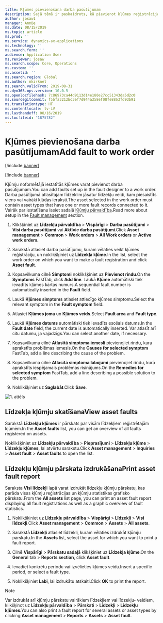 ```yaml
---
title: Kļūmes pievienošana darba pasūtījumam
description: Šajā tēmā ir paskaidrots, kā pievienot kļūmes reģistrācijas darba pasūtījumiem programmā Asset Management.
author: josaw1
manager: AnnBe
ms.date: 08/15/2019
ms.topic: article
ms.prod: ''
ms.service: dynamics-ax-applications
ms.technology: ''
ms.search.form: ''
audience: Application User
ms.reviewer: josaw
ms.search.scope: Core, Operations
ms.custom: ''
ms.assetid: ''
ms.search.region: Global
ms.author: mkirknel
ms.search.validFrom: 2019-08-31
ms.dyn365.ops.version: 10.0.5
ms.openlocfilehash: 7c86973ca44d9113d14e180e27cc51343da5d2c0
ms.sourcegitcommit: f5bfa3212bc3ef7d944a358ef08fe8863fd93b91
ms.translationtype: HT
ms.contentlocale: lv-LV
ms.lasthandoff: 08/16/2019
ms.locfileid: "1875782"
---
```

# <a name="add-fault-to-work-order"></a><span data-ttu-id="3ed6b-103">Kļūmes pievienošana darba pasūtījumam</span><span class="sxs-lookup"><span data-stu-id="3ed6b-103">Add fault to work order</span></span>

[!include [banner](../../includes/banner.md)]

[!include [banner](../../includes/preview-banner.md)]


<span data-ttu-id="3ed6b-104">Kļūmju noformētājā iestatītās kļūmes varat pievienot darba pasūtījumam.</span><span class="sxs-lookup"><span data-stu-id="3ed6b-104">You can add faults set up in the fault designer to a work order.</span></span> <span data-ttu-id="3ed6b-105">Darba pasūtījumā atlasītajam līdzeklim jāsatur līdzekļu veidi, kam piesaistīts viens vai vairāki kļūdas ieraksti.</span><span class="sxs-lookup"><span data-stu-id="3ed6b-105">The asset selected in the work order must contain asset types that have one or more fault records connected to it.</span></span> <span data-ttu-id="3ed6b-106">Vairāk par iestatīšanu lasiet sadaļā [Kļūmju pārvaldība](../setup-for-work-orders/fault-management.md).</span><span class="sxs-lookup"><span data-stu-id="3ed6b-106">Read more about setup in the [Fault management](../setup-for-work-orders/fault-management.md) section.</span></span>

1. <span data-ttu-id="3ed6b-107">Klikšķiniet uz **Līdzekļu pārvaldība** > **Vispārīgi** > **Darba pasūtījumi** > **Visi darba pasūtījumi** vai **Aktīvie darba pasūtījumi**.</span><span class="sxs-lookup"><span data-stu-id="3ed6b-107">Click **Asset management** > **Common** > **Work orders** > **All Work orders** or **Active work orders**.</span></span>

2. <span data-ttu-id="3ed6b-108">Sarakstā atlasiet darba pasūtījumu, kuram vēlaties veikt kļūmes reģistrāciju, un noklikšķiniet uz **Līdzekļa kļūme**.</span><span class="sxs-lookup"><span data-stu-id="3ed6b-108">In the list, select the work order on which you want to make a fault registration and click **Asset fault**.</span></span>

3. <span data-ttu-id="3ed6b-109">Kopsavilkuma cilnē **Simptomi** noklikšķiniet uz **Pievienot rindu**.</span><span class="sxs-lookup"><span data-stu-id="3ed6b-109">On the **Symptoms** FastTab, click **Add line**.</span></span> <span data-ttu-id="3ed6b-110">Laukā **Kļūme** automātiski tiek ievadīts kļūmes kārtas numurs.</span><span class="sxs-lookup"><span data-stu-id="3ed6b-110">A sequential fault number is automatically inserted in the **Fault** field.</span></span>

4. <span data-ttu-id="3ed6b-111">Laukā **Kļūmes simptoms** atlasiet attiecīgo kļūmes simptomu.</span><span class="sxs-lookup"><span data-stu-id="3ed6b-111">Select the relevant symptom in the **Fault symptom** field.</span></span>

5. <span data-ttu-id="3ed6b-112">Atlasiet **Kļūmes joma** un **Kļūmes veids**.</span><span class="sxs-lookup"><span data-stu-id="3ed6b-112">Select **Fault area** and **Fault type**.</span></span>

6. <span data-ttu-id="3ed6b-113">Laukā **Kļūmes datums** automātiski tiek ievadīts esošais datums.</span><span class="sxs-lookup"><span data-stu-id="3ed6b-113">In the **Fault date** field, the current date is automatically inserted.</span></span> <span data-ttu-id="3ed6b-114">Var atlasīt arī citu datumu, ja vajadzīgs.</span><span class="sxs-lookup"><span data-stu-id="3ed6b-114">You can select another date, if necessary.</span></span>

7. <span data-ttu-id="3ed6b-115">Kopsavilkuma cilnē **Atlasītā simptoma iemesli** pievienojiet rindu, kura aprakstīts problēmas iemesls.</span><span class="sxs-lookup"><span data-stu-id="3ed6b-115">On the **Causes for selected symptom** FastTab, add a line describing the cause of the problem.</span></span>

8. <span data-ttu-id="3ed6b-116">Kopsavilkuma cilnē **Atlasītā simptoma labojumi** pievienojiet rindu, kurā aprakstīts iespējamais problēmas risinājums.</span><span class="sxs-lookup"><span data-stu-id="3ed6b-116">On the **Remedies for selected symptom** FastTab, add a line describing a possible solution to the problem.</span></span>

9. <span data-ttu-id="3ed6b-117">Noklikšķiniet uz **Saglabāt**.</span><span class="sxs-lookup"><span data-stu-id="3ed6b-117">Click **Save**.</span></span>

![1. attēls](media/19-work-orders.png)


## <a name="view-asset-faults"></a><span data-ttu-id="3ed6b-119">Līdzekļa kļūmju skatīšana</span><span class="sxs-lookup"><span data-stu-id="3ed6b-119">View asset faults</span></span>

<span data-ttu-id="3ed6b-120">Sarakstā **Līdzekļu kļūmes** ir pārskats par visām līdzekļiem reģistrētajām kļūmēm.</span><span class="sxs-lookup"><span data-stu-id="3ed6b-120">In the **Asset faults** list, you can get an overview of all faults registered on assets.</span></span>

<span data-ttu-id="3ed6b-121">Noklikšķiniet uz **Līdzekļu pārvaldība** > **Pieprasījumi** > **Līdzekļu kļūme** > **Līdzekļu kļūmes**, lai atvērtu sarakstu.</span><span class="sxs-lookup"><span data-stu-id="3ed6b-121">Click **Asset management** > **Inquiries** > **Asset fault** > **Asset faults** to open the list.</span></span>


## <a name="print-asset-fault-report"></a><span data-ttu-id="3ed6b-122">Līdzekļu kļūmju pārskata izdrukāšana</span><span class="sxs-lookup"><span data-stu-id="3ed6b-122">Print asset fault report</span></span>

<span data-ttu-id="3ed6b-123">Saraksta **Visi līdzekļi** lapā varat izdrukāt līdzekļu kļūmju pārskatu, kas parāda visas kļūmju reģistrācijas un kļūmju statistikas grafisko pārskatu.</span><span class="sxs-lookup"><span data-stu-id="3ed6b-123">From the **All assets** list page, you can print an asset fault report displaying all fault registrations as well as a graphic overview of fault statistics.</span></span>

1. <span data-ttu-id="3ed6b-124">Noklikšķiniet uz **Līdzekļu pārvaldība** > **Vispārīgi** > **Līdzekļi** > **Visi līdzekļi**.</span><span class="sxs-lookup"><span data-stu-id="3ed6b-124">Click **Asset management** > **Common** > **Assets** > **All assets**.</span></span>

2. <span data-ttu-id="3ed6b-125">Sarakstā **Līdzekļi** atlasiet līdzekli, kuram vēlaties izdrukāt kļūmju pārskatu.</span><span class="sxs-lookup"><span data-stu-id="3ed6b-125">In the **Assets** list, select the asset for which you want to print a fault report.</span></span>

3. <span data-ttu-id="3ed6b-126">Cilnē **Vispārīgi** > **Pārskatu sadaļā** klikšķiniet uz **Līdzekļa kļūme**.</span><span class="sxs-lookup"><span data-stu-id="3ed6b-126">On the **General** tab > **Reports section**, click **Asset fault**.</span></span>

4. <span data-ttu-id="3ed6b-127">Ievadiet konkrētu periodu vai izvēlieties kļūmes veidu.</span><span class="sxs-lookup"><span data-stu-id="3ed6b-127">Insert a specific period, or select a fault type.</span></span>

5. <span data-ttu-id="3ed6b-128">Noklikšķiniet **Labi**, lai izdrukātu atskaiti.</span><span class="sxs-lookup"><span data-stu-id="3ed6b-128">Click **OK** to print the report.</span></span>

>[!NOTE]
><span data-ttu-id="3ed6b-129">Var izdrukāt arī kļūmju pārskatu vairākiem līdzekļiem vai līdzekļu- veidiem, klikšķinot uz **Līdzekļu pārvaldība** > **Pārskati** > **Līdzekļi** > **Līdzekļu kļūmes**.</span><span class="sxs-lookup"><span data-stu-id="3ed6b-129">You can also print a fault report for several assets or asset types by clicking **Asset management** > **Reports** > **Assets** > **Asset fault**.</span></span>

